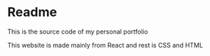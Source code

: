 # Readme
This is the source code of my personal portfolio 

This website is made mainly from React and rest is CSS and HTML

